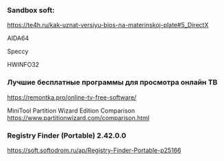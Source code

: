 ### Sandbox soft:
https://te4h.ru/kak-uznat-versiyu-bios-na-materinskoj-plate#5_DirectX

AIDA64

Speccy

HWINFO32

### Лучшие бесплатные программы для просмотра онлайн ТВ
https://remontka.pro/online-tv-free-software/

MiniTool Partition Wizard Edition Comparison
https://www.partitionwizard.com/comparison.html

### Registry Finder (Portable) 2.42.0.0
https://soft.softodrom.ru/ap/Registry-Finder-Portable-p25166
